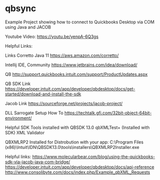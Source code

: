 # qbsync
Example Project showing how to connect to Quickbooks Desktop via COM using Java and JACOB

Youtube Video:
https://youtu.be/yenpA-6Q3gs

Helpful Links:

Links
Corretto Java 11
https://aws.amazon.com/corretto/

Intellij IDE, Community
https://www.jetbrains.com/idea/download/

QB
http://support.quickbooks.intuit.com/support/ProductUpdates.aspx

QB SDK Link
https://developer.intuit.com/app/developer/qbdesktop/docs/get-started/download-and-install-the-sdk


Jacob Link
https://sourceforge.net/projects/jacob-project/

DLL Sarrogate Setup How To
https://techtalk.gfi.com/32bit-object-64bit-environment/

Helpful SDK Tools installed with QBSDK 13.0
qbXMLTest+ (Installed with SDK)
XML Validator

QBXMLRP2 Installed for Distrobution with your app:
C:\Program Files (x86)\Intuit\IDN\QBSDK13.0\tools\installers\QBXMLRP2Installer.exe


Helpful links:
https://www.molecularbear.com/blog/using-the-quickbooks-sdk-via-jacob-java-com-bridge/
https://developer.intuit.com/app/developer/qbdesktop/docs/api-reference
http://www.consolibyte.com/docs/index.php/Example_qbXML_Requests

